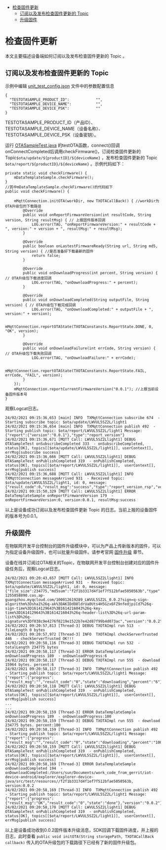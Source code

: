 * [检查固件更新](#检查固件更新)
  * [订阅以及发布检查固件更新的 Topic ](#订阅以及发布检查固件更新的-Topic)
  * [升级固件](#升级固件)

# 检查固件更新

本文主要描述设备端如何订阅以及发布检查固件更新的 Topic 。

## 订阅以及发布检查固件更新的 Topic 
示例中编辑 [unit_test_config.json](../src/test/resources/unit_test_config.json) 文件中的参数配置信息
```
{
  "TESTOTASAMPLE_PRODUCT_ID":            "",
  "TESTOTASAMPLE_DEVICE_NAME":           "",
  "TESTOTASAMPLE_DEVICE_PSK":            ""
}
```
TESTOTASAMPLE_PRODUCT_ID（产品ID）、TESTOTASAMPLE_DEVICE_NAME（设备名称）、TESTOTASAMPLE_DEVICE_PSK（设备密钥）。

运行 [OTASampleTest.java](../src/test/java/com/tencent/iot/explorer/device/java/core/ota/OTASampleTest.java) 的testOTA函数，connect()回调onConnectCompleted后调用checkFirmware()，订阅检查固件更新的 Topic`$ota/update/${productID}/${deviceName}` ，发布检查固件更新的 Topic `$ota/report/${productID}/${deviceName}` 。示例代码如下：
```
private static void checkFirmware() {
    mDataTemplateSample.checkFirmware();
}
//其中mDataTemplateSample.checkFirmware()的代码如下
public void checkFirmware() {

    mMqttConnection.initOTA(workDir, new TXOTACallBack() { //workDir为OTA升级包的下载路径
        @Override
        public void onReportFirmwareVersion(int resultCode, String version, String resultMsg) { // 上报固件版本回调
            LOG.error(TAG, "onReportFirmwareVersion:" + resultCode + ", version:" + version + ", resultMsg:" + resultMsg);
        }

        @Override
        public boolean onLastestFirmwareReady(String url, String md5, String version) { //是否准备好下载最新的固件
            return false;
        }

        @Override
        public void onDownloadProgress(int percent, String version) { // OTA升级包下载进度回调
            LOG.error(TAG, "onDownloadProgress:" + percent);
        }

        @Override
        public void onDownloadCompleted(String outputFile, String version) { // OTA升级包下载完成回调
            LOG.error(TAG, "onDownloadCompleted:" + outputFile + ", version:" + version);

            mMqttConnection.reportOTAState(TXOTAConstansts.ReportState.DONE, 0, "OK", version);
        }

        @Override
        public void onDownloadFailure(int errCode, String version) { // OTA升级包下载失败回调
            LOG.error(TAG, "onDownloadFailure:" + errCode);

            mMqttConnection.reportOTAState(TXOTAConstansts.ReportState.FAIL, errCode, "FAIL", version);
        }
    });
    mMqttConnection.reportCurrentFirmwareVersion("0.0.1"); //上报当前设备固件版本号
}
```

观察Logcat日志。
```
24/02/2021 09:15:36,653 [main] INFO  TXMqttConnection subscribe 674  - Starting subscribe topic: $ota/update/LWVUL5SZ2L/light1
24/02/2021 09:15:36,654 [main] INFO  TXMqttConnection publish 492  - Starting publish topic: $ota/report/LWVUL5SZ2L/light1 Message: {"report":{"version":"0.0.1"},"type":"report_version"}
24/02/2021 09:15:36,671 [MQTT Call: LWVUL5SZ2Llight1] DEBUG OTASampleTest onSubscribeCompleted 333  - onSubscribeCompleted, status[OK], topics[[$ota/update/LWVUL5SZ2L/light1]], userContext[], errMsg[subscribe success]
24/02/2021 09:15:36,666 [MQTT Call: LWVUL5SZ2Llight1] DEBUG OTASampleTest onPublishCompleted 319  - onPublishCompleted, status[OK], topics[[$ota/report/LWVUL5SZ2L/light1]],  userContext[], errMsg[publish success]
24/02/2021 09:15:36,688 [MQTT Call: LWVUL5SZ2Llight1] INFO  TXMqttConnection messageArrived 931  - Received topic: $ota/update/LWVUL5SZ2L/light1, id: 0, message: {"result_code":0,"result_msg":"success","type":"report_version_rsp","version":"0.0.1"}
24/02/2021 09:15:50,329 [MQTT Call: LWVUL5SZ2Llight1] ERROR DataTemplateSample onReportFirmwareVersion 179  - onReportFirmwareVersion:0, version:0.0.1, resultMsg:success
```
以上是设备成功订阅以及发布检查固件更新 Topic 的日志。当前上报的设备固件的版本号为0.0.1。

## 升级固件

在物联网开发平台控制台的固件升级模块中，可以为产品上传新版本的固件，可以为指定设备升级固件，也可以批量升级固件。请参考官网 [固件升级](https://cloud.tencent.com/document/product/1081/40296) 章节。

设备在线并订阅过OTA相关的Topic，在物联网开发平台控制台创建对应的固件升级任务后，观察Logcat日志。
```
24/02/2021 09:20:43,657 [MQTT Call: LWVUL5SZ2Llight1] INFO  TXMqttConnection messageArrived 931  - Received topic: $ota/update/LWVUL5SZ2L/light1, id: 0, message: {"file_size":234775,"md5sum":"f2f1b3317d4f1ef7f512bfae5050563b","type":"update_firmware","url":"https://ota-1255858890.cos.ap-guangzhou.myqcloud.com/100012619289_LWVUL5SZ2L_0.0.2?sign=q-sign-algorithm%3Dsha1%26q-ak%3DAKIDdO8ldrUa0Uts4H5Gzx6FZ9nfedjpiCd7%26q-sign-time%3D1614129643%3B1614216043%26q-key-time%3D1614129643%3B1614216043%26q-header-list%3D%26q-url-param-list%3D%26q-signature%3Df038c9e4276f8219e1522b7e42d87f99b4d073ac","version":"0.0.2"}
24/02/2021 09:20:57,813 [Thread-3] DEBUG TXOTAImpl run 513  - fileLength 0 bytes
24/02/2021 09:20:57,972 [Thread-3] INFO  TXOTAImpl checkServerTrusted 446  - checkServerTrusted OK!!!
24/02/2021 09:20:58,116 [Thread-3] DEBUG TXOTAImpl run 532  - totalLength 234775 bytes
24/02/2021 09:20:58,117 [Thread-3] ERROR DataTemplateSample onDownloadProgress 189  - onDownloadProgress:6
24/02/2021 09:20:58,117 [Thread-3] DEBUG TXOTAImpl run 555  - download 15964 bytes. percent:6
24/02/2021 09:20:58,117 [Thread-3] INFO  TXMqttConnection publish 492  - Starting publish topic: $ota/report/LWVUL5SZ2L/light1 Message: {"report":{"progress":{"result_msg":"","result_code":"0","state":"downloading","percent":"6"},"version":"0.0.2"},"type":"report_progress"}
24/02/2021 09:20:58,118 [MQTT Call: LWVUL5SZ2Llight1] DEBUG OTASampleTest onPublishCompleted 319  - onPublishCompleted, status[OK], topics[[$ota/report/LWVUL5SZ2L/light1]],  userContext[], errMsg[publish success]
...
...
24/02/2021 09:20:58,159 [Thread-3] ERROR DataTemplateSample onDownloadProgress 189  - onDownloadProgress:100
24/02/2021 09:20:58,159 [Thread-3] DEBUG TXOTAImpl run 555  - download 234775 bytes. percent:100
24/02/2021 09:20:58,159 [Thread-3] INFO  TXMqttConnection publish 492  - Starting publish topic: $ota/report/LWVUL5SZ2L/light1 Message: {"report":{"progress":{"result_msg":"","result_code":"0","state":"downloading","percent":"100"},"version":"0.0.2"},"type":"report_progress"}
24/02/2021 09:20:58,159 [MQTT Call: LWVUL5SZ2Llight1] DEBUG OTASampleTest onPublishCompleted 319  - onPublishCompleted, status[OK], topics[[$ota/report/LWVUL5SZ2L/light1]],  userContext[], errMsg[publish success]
24/02/2021 09:20:58,169 [Thread-3] ERROR DataTemplateSample onDownloadCompleted 194  - onDownloadCompleted:/Users/sun/Documents/work_code_from_gerrit/iot-device-android/explorer/explorer-device-java/src/test/resources//f2f1b3317d4f1ef7f512bfae5050563b, version:0.0.2
24/02/2021 09:20:58,169 [Thread-3] INFO  TXMqttConnection publish 492  - Starting publish topic: $ota/report/LWVUL5SZ2L/light1 Message: {"report":{"progress":{"result_msg":"OK","result_code":"0","state":"done"},"version":"0.0.2"},"type":"report_progress"}
24/02/2021 09:20:58,170 [MQTT Call: LWVUL5SZ2Llight1] DEBUG OTASampleTest onPublishCompleted 319  - onPublishCompleted, status[OK], topics[[$ota/report/LWVUL5SZ2L/light1]],  userContext[], errMsg[publish success]
```
以上是设备成功收到0.0.2固件版本升级消息，SDK回调下载固件进度，并上报的日志，此时查看 ``` public void initOTA(String storagePath, TXOTACallBack callback) ``` 传入的OTA升级包的下载路径下已经有了新的固件升级包。
